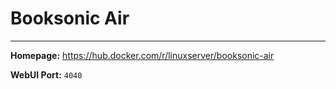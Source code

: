 # Booksonic Air

---

**Homepage:** https://hub.docker.com/r/linuxserver/booksonic-air

**WebUI Port:** `4040`